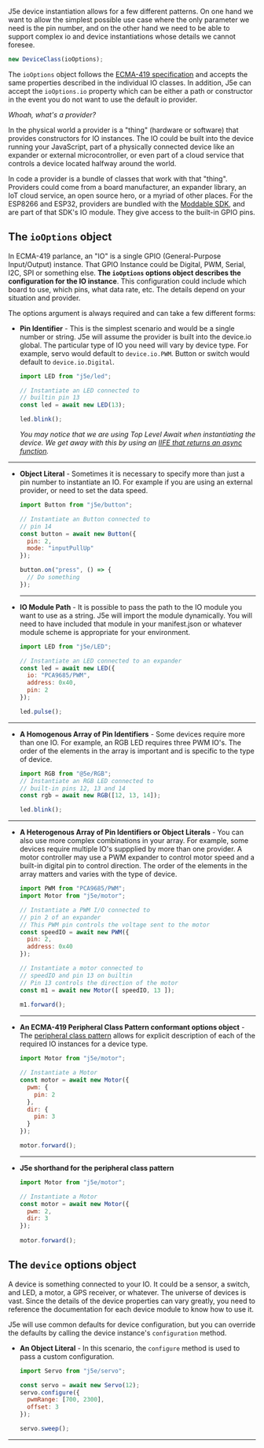 J5e device instantiation allows for a few different patterns. On one hand we want to allow the simplest possible use case where the only parameter we need is the pin number, and on the other hand we need to be able to support complex io and device instantiations whose details we cannot foresee. 

````js
new DeviceClass(ioOptions);
````

The ```ioOptions``` object follows the [ECMA-419 specification](https://www.ecma-international.org/publications-and-standards/standards/ecma-419/) and accepts the same properties described in the individual IO classes. In addition, J5e can accept the `ioOptions.io` property which can be either a path or constructor in the event you do not want to use the default io provider.

*Whoah, what's a provider?*

In the physical world a provider is a "thing" (hardware or software) that provides constructors for IO instances. The IO could be built into the device running your JavaScript, part of a physically connected device like an expander or external microcontroller, or even part of a cloud service that controls a device located halfway around the world. 

In code a provider is a bundle of classes that work with that "thing". Providers could come from a board manufacturer, an expander library, an IoT cloud service, an open source hero, or a myriad of other places. For the ESP8266 and ESP32, providers are bundled with the [Moddable SDK](https://github.com/Moddable-OpenSource/moddable), and are part of that SDK's IO module. They give access to the built-in GPIO pins.

## The `ioOptions` object
In ECMA-419 parlance, an "IO" is a single GPIO (General-Purpose Input/Output) instance. That GPIO Instance could be Digital, PWM, Serial, I2C, SPI or something else. **The ```ioOptions``` options object describes the configuration for the IO instance**. This configuration could include which board to use, which pins, what data rate, etc. The details depend on your situation and provider. 

The options argument is always required and can take a few different forms: 
* **Pin Identifier** - This is the simplest scenario and would be a single number or string. J5e will assume the provider is built into the device.io global. The particular type of IO you need will vary by device type. For example, servo would default to ```device.io.PWM```. Button or switch would default to ```device.io.Digital```.
  ````js
  import LED from "j5e/led";

  // Instantiate an LED connected to 
  // builtin pin 13
  const led = await new LED(13);

  led.blink();
  ````

  *You may notice that we are using Top Level Await when instantiating the device. We get away with this by using an [IIFE that returns an async function](https://anthonychu.ca/post/async-await-typescript-nodejs/).*
---
* **Object Literal** - Sometimes it is necessary to specify more than just a pin number to instantiate an IO. For example if you are using an external provider, or need to set the data speed.
  ````js
  import Button from "j5e/button";
  
  // Instantiate an Button connected to 
  // pin 14
  const button = await new Button({
    pin: 2,
    mode: "inputPullUp"
  });

  button.on("press", () => { 
    // Do something
  });
  ```` 
  ---
* **IO Module Path** - It is possible to pass the path to the IO module you want to use as a string. J5e will import the module dynamically. You will need to have included that module in your manifest.json or whatever module scheme is appropriate for your environment.
  ````js
  import LED from "j5e/LED";
  
  // Instantiate an LED connected to an expander
  const led = await new LED({
    io: "PCA9685/PWM",
    address: 0x40,
    pin: 2
  });

  led.pulse();  
  ````
---
* **A Homogenous Array of Pin Identifiers** - Some devices require more than one IO. For example, an RGB LED requires three PWM IO's. The order of the elements in the array is important and is specific to the type of device.
  ````js
  import RGB from "@5e/RGB";
  // Instantiate an RGB LED connected to 
  // built-in pins 12, 13 and 14 
  const rgb = await new RGB([12, 13, 14]);

  led.blink();
  ````
---
* **A Heterogenous Array of Pin Identifiers or Object Literals** - You can also use more complex combinations in your array. For example, some devices require multiple IO's suppplied by more than one provider. A motor controller may use a PWM expander to control motor speed and a built-in digital pin to control direction. The order of the elements in the array matters and varies with the type of device.
  ````js
  import PWM from "PCA9685/PWM";
  import Motor from "j5e/motor";

  // Instantiate a PWM I/O connected to 
  // pin 2 of an expander
  // This PWM pin controls the voltage sent to the motor
  const speedIO = await new PWM({
    pin: 2,
    address: 0x40
  });

  // Instantiate a motor connected to 
  // speedIO and pin 13 on builtin
  // Pin 13 controls the direction of the motor
  const m1 = await new Motor([ speedIO, 13 ]);
    
  m1.forward();
  ````

  ---
* **An ECMA-419 Peripheral Class Pattern conformant options object** - The [peripheral class pattern](https://github.com/EcmaTC53/spec/blob/master/docs/tc53.md#12-peripheral-class-pattern) allows for explicit description of each of the required IO instances for a device type.
  ````js
  import Motor from "j5e/motor";

  // Instantiate a Motor
  const motor = await new Motor({
    pwm: {
      pin: 2
    },
    dir: {
      pin: 3
    }
  });

  motor.forward();
  ````

  ---
* **J5e shorthand for the peripheral class pattern**
  ````js
  import Motor from "j5e/motor";

  // Instantiate a Motor
  const motor = await new Motor({
    pwm: 2,
    dir: 3
  });
    
  motor.forward();
  ````

## The ```device``` options object
A device is something connected to your IO. It could be a sensor, a switch, and LED, a motor, a GPS receiver, or whatever. The universe of devices is vast. Since the details of the device properties can vary greatly, you need to reference the documentation for each device module to know how to use it. 

J5e will use common defaults for device configuration, but you can override the defaults by calling the device instance's `configuration` method.

* **An Object Literal** - In this scenario, the ```configure``` method is used to pass a custom configuration.
  ````js
  import Servo from "j5e/servo";

  const servo = await new Servo(12);
  servo.configure({
    pwmRange: [700, 2300],
    offset: 3
  });

  servo.sweep();
  ````

---
